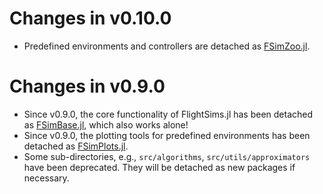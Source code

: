 # Changes in v0.10.0
- Predefined environments and controllers are detached as [FSimZoo.jl](https://github.com/JinraeKim/FSimZoo.jl).

# Changes in v0.9.0
- Since v0.9.0, the core functionality of FlightSims.jl has been detached as [FSimBase.jl](https://github.com/JinraeKim/FSimBase.jl), which also works alone!
- Since v0.9.0, the plotting tools for predefined environments has been detached as [FSimPlots.jl](https://github.com/JinraeKim/FSimPlots.jl).
- Some sub-directories, e.g., `src/algorithms`, `src/utils/approximators` have been deprecated. They will be detached as new packages if necessary.

